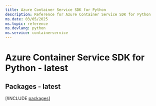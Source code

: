 ```yaml
---
title: Azure Container Service SDK for Python
description: Reference for Azure Container Service SDK for Python
ms.date: 03/05/2025
ms.topic: reference
ms.devlang: python
ms.service: containerservice
---
```

# Azure Container Service SDK for Python - latest
## Packages - latest
[!INCLUDE [packages](container-service-index.md)]